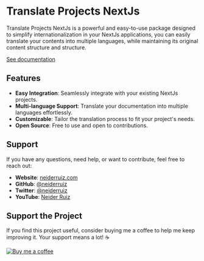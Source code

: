 # Translate Projects NextJs

Translate Projects NextJs is a powerful and easy-to-use package designed to simplify internationalization in your NextJs applications, you can easily translate your contents into multiple languages, while maintaining its original content structure and structure.

[See documentation](https://docs.translateprojects.dev/docs/frameworks-javascript/react/nextjs)

## Features

- **Easy Integration**: Seamlessly integrate with your existing NextJs projects.
- **Multi-language Support**: Translate your documentation into multiple languages effortlessly.
- **Customizable**: Tailor the translation process to fit your project's needs.
- **Open Source**: Free to use and open to contributions.

## Support

If you have any questions, need help, or want to contribute, feel free to reach out:

- **Website**: [neiderruiz.com](https://neiderruiz.com)
- **GitHub**: [@neiderruiz](https://github.com/neiderruiz)
- **Twitter**: [@neiderruiz](https://x.com/neiderruiz_)
- **YouTube**: [Neider Ruiz](https://youtube.com/@neiderruiz)

## Support the Project

If you find this project useful, consider buying me a coffee to help me keep improving it. Your support means a lot! ☕

[![Buy me a coffee](https://img.buymeacoffee.com/button-api/?text=Buy%20me%20a%20coffee&emoji=☕&slug=neiderruiz&button_colour=FFDD00&font_colour=000000&font_family=Cookie&outline_colour=000000&coffee_colour=ffffff)](https://www.buymeacoffee.com/neiderruiz)
